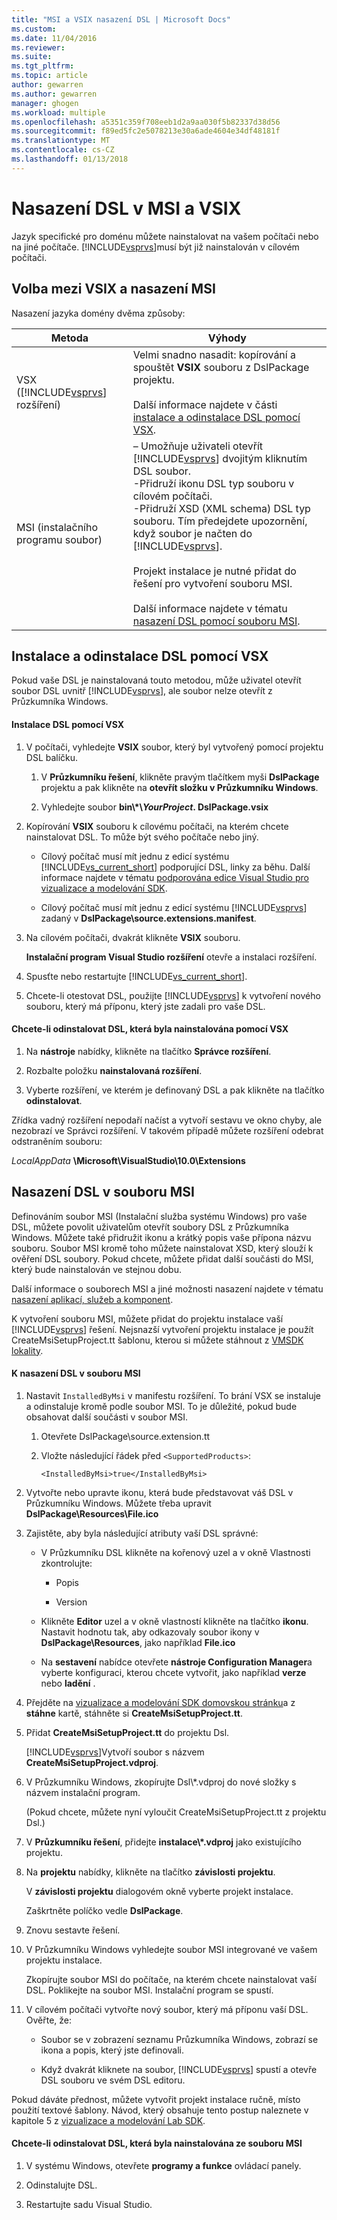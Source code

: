 ```yaml
---
title: "MSI a VSIX nasazení DSL | Microsoft Docs"
ms.custom: 
ms.date: 11/04/2016
ms.reviewer: 
ms.suite: 
ms.tgt_pltfrm: 
ms.topic: article
author: gewarren
ms.author: gewarren
manager: ghogen
ms.workload: multiple
ms.openlocfilehash: a5351c359f708eeb1d2a9aa030f5b82337d38d56
ms.sourcegitcommit: f89ed5fc2e5078213e30a6ade4604e34df48181f
ms.translationtype: MT
ms.contentlocale: cs-CZ
ms.lasthandoff: 01/13/2018
---
```

# <a name="msi-and-vsix-deployment-of-a-dsl"></a>Nasazení DSL v MSI a VSIX
Jazyk specifické pro doménu můžete nainstalovat na vašem počítači nebo na jiné počítače. [!INCLUDE[vsprvs](../code-quality/includes/vsprvs_md.md)]musí být již nainstalován v cílovém počítači.  
  
##  <a name="which"></a>Volba mezi VSIX a nasazení MSI  
 Nasazení jazyka domény dvěma způsoby:  
  
|Metoda|Výhody|  
|------------|--------------|  
|VSX ([!INCLUDE[vsprvs](../code-quality/includes/vsprvs_md.md)] rozšíření)|Velmi snadno nasadit: kopírování a spouštět **VSIX** souboru z DslPackage projektu.<br /><br /> Další informace najdete v části [instalace a odinstalace DSL pomocí VSX](#Installing).|  
|MSI (instalačního programu soubor)|– Umožňuje uživateli otevřít [!INCLUDE[vsprvs](../code-quality/includes/vsprvs_md.md)] dvojitým kliknutím DSL soubor.<br />-Přidruží ikonu DSL typ souboru v cílovém počítači.<br />-Přidruží XSD (XML schema) DSL typ souboru. Tím předejdete upozornění, když soubor je načten do [!INCLUDE[vsprvs](../code-quality/includes/vsprvs_md.md)].<br /><br /> Projekt instalace je nutné přidat do řešení pro vytvoření souboru MSI.<br /><br /> Další informace najdete v tématu [nasazení DSL pomocí souboru MSI](#msi).|  
  
##  <a name="Installing"></a>Instalace a odinstalace DSL pomocí VSX  
 Pokud vaše DSL je nainstalovaná touto metodou, může uživatel otevřít soubor DSL uvnitř [!INCLUDE[vsprvs](../code-quality/includes/vsprvs_md.md)], ale soubor nelze otevřít z Průzkumníka Windows.  
  
#### <a name="to-install-a-dsl-by-using-the-vsx"></a>Instalace DSL pomocí VSX  
  
1.  V počítači, vyhledejte **VSIX** soubor, který byl vytvořený pomocí projektu DSL balíčku.  
  
    1.  V **Průzkumníku řešení**, klikněte pravým tlačítkem myši **DslPackage** projektu a pak klikněte na **otevřít složku v Průzkumníku Windows**.  
  
    2.  Vyhledejte soubor **bin\\\*\\***YourProject***. DslPackage.vsix**  
  
2.  Kopírování **VSIX** souboru k cílovému počítači, na kterém chcete nainstalovat DSL. To může být svého počítače nebo jiný.  
  
    -   Cílový počítač musí mít jednu z edicí systému [!INCLUDE[vs_current_short](../code-quality/includes/vs_current_short_md.md)] podporující DSL, linky za běhu. Další informace najdete v tématu [podporována edice Visual Studio pro vizualizace a modelování SDK](../modeling/supported-visual-studio-editions-for-visualization-amp-modeling-sdk.md).  
  
    -   Cílový počítač musí mít jednu z edicí systému [!INCLUDE[vsprvs](../code-quality/includes/vsprvs_md.md)] zadaný v **DslPackage\source.extensions.manifest**.  
  
3.  Na cílovém počítači, dvakrát klikněte **VSIX** souboru.  
  
     **Instalační program Visual Studio rozšíření** otevře a instalaci rozšíření.  
  
4.  Spusťte nebo restartujte [!INCLUDE[vs_current_short](../code-quality/includes/vs_current_short_md.md)].  
  
5.  Chcete-li otestovat DSL, použijte [!INCLUDE[vsprvs](../code-quality/includes/vsprvs_md.md)] k vytvoření nového souboru, který má příponu, který jste zadali pro vaše DSL.  
  
#### <a name="to-uninstall-a-dsl-that-was-installed-by-using-vsx"></a>Chcete-li odinstalovat DSL, která byla nainstalována pomocí VSX  
  
1.  Na **nástroje** nabídky, klikněte na tlačítko **Správce rozšíření**.  
  
2.  Rozbalte položku **nainstalovaná rozšíření**.  
  
3.  Vyberte rozšíření, ve kterém je definovaný DSL a pak klikněte na tlačítko **odinstalovat**.  
  
 Zřídka vadný rozšíření nepodaří načíst a vytvoří sestavu ve okno chyby, ale nezobrazí ve Správci rozšíření. V takovém případě můžete rozšíření odebrat odstraněním souboru:  
  
 *LocalAppData* **\Microsoft\VisualStudio\10.0\Extensions**  
  
##  <a name="msi"></a>Nasazení DSL v souboru MSI  
 Definováním soubor MSI (Instalační služba systému Windows) pro vaše DSL, můžete povolit uživatelům otevřít soubory DSL z Průzkumníka Windows. Můžete také přidružit ikonu a krátký popis vaše přípona názvu souboru. Soubor MSI kromě toho můžete nainstalovat XSD, který slouží k ověření DSL soubory. Pokud chcete, můžete přidat další součásti do MSI, který bude nainstalován ve stejnou dobu.  
  
 Další informace o souborech MSI a jiné možnosti nasazení najdete v tématu [nasazení aplikací, služeb a komponent](../deployment/deploying-applications-services-and-components.md).  
  
 K vytvoření souboru MSI, můžete přidat do projektu instalace vaší [!INCLUDE[vsprvs](../code-quality/includes/vsprvs_md.md)] řešení. Nejsnazší vytvoření projektu instalace je použít CreateMsiSetupProject.tt šablonu, kterou si můžete stáhnout z [VMSDK lokality](http://go.microsoft.com/fwlink/?LinkID=186128).  
  
#### <a name="to-deploy-a-dsl-in-an-msi"></a>K nasazení DSL v souboru MSI  
  
1.  Nastavit `InstalledByMsi` v manifestu rozšíření. To brání VSX se instaluje a odinstaluje kromě podle soubor MSI. To je důležité, pokud bude obsahovat další součásti v soubor MSI.  
  
    1.  Otevřete DslPackage\source.extension.tt  
  
    2.  Vložte následující řádek před `<SupportedProducts>`:  
  
        ```  
        <InstalledByMsi>true</InstalledByMsi>  
        ```  
  
2.  Vytvořte nebo upravte ikonu, která bude představovat váš DSL v Průzkumníku Windows. Můžete třeba upravit **DslPackage\Resources\File.ico**  
  
3.  Zajistěte, aby byla následující atributy vaší DSL správné:  
  
    -   V Průzkumníku DSL klikněte na kořenový uzel a v okně Vlastnosti zkontrolujte:  
  
        -   Popis  
  
        -   Version  
  
    -   Klikněte **Editor** uzel a v okně vlastností klikněte na tlačítko **ikonu**. Nastavit hodnotu tak, aby odkazovaly soubor ikony v **DslPackage\Resources**, jako například **File.ico**  
  
    -   Na **sestavení** nabídce otevřete **nástroje Configuration Manager**a vyberte konfiguraci, kterou chcete vytvořit, jako například **verze** nebo **ladění** .  
  
4.  Přejděte na [vizualizace a modelování SDK domovskou stránku](http://go.microsoft.com/fwlink/?LinkID=186128)a z **stáhne** kartě, stáhněte si **CreateMsiSetupProject.tt**.  
  
5.  Přidat **CreateMsiSetupProject.tt** do projektu Dsl.  
  
     [!INCLUDE[vsprvs](../code-quality/includes/vsprvs_md.md)]Vytvoří soubor s názvem **CreateMsiSetupProject.vdproj**.  
  
6.  V Průzkumníku Windows, zkopírujte Dsl\\*.vdproj do nové složky s názvem instalační program.  
  
     (Pokud chcete, můžete nyní vyloučit CreateMsiSetupProject.tt z projektu Dsl.)  
  
7.  V **Průzkumníku řešení**, přidejte **instalace\\\*.vdproj** jako existujícího projektu.  
  
8.  Na **projektu** nabídky, klikněte na tlačítko **závislosti projektu**.  
  
     V **závislosti projektu** dialogovém okně vyberte projekt instalace.  
  
     Zaškrtněte políčko vedle **DslPackage**.  
  
9. Znovu sestavte řešení.  
  
10. V Průzkumníku Windows vyhledejte soubor MSI integrované ve vašem projektu instalace.  
  
     Zkopírujte soubor MSI do počítače, na kterém chcete nainstalovat vaší DSL. Poklikejte na soubor MSI. Instalační program se spustí.  
  
11. V cílovém počítači vytvořte nový soubor, který má příponu vaší DSL. Ověřte, že:  
  
    -   Soubor se v zobrazení seznamu Průzkumníka Windows, zobrazí se ikona a popis, který jste definovali.  
  
    -   Když dvakrát kliknete na soubor, [!INCLUDE[vsprvs](../code-quality/includes/vsprvs_md.md)] spustí a otevře DSL souboru ve svém DSL editoru.  
  
 Pokud dáváte přednost, můžete vytvořit projekt instalace ručně, místo použití textové šablony. Návod, který obsahuje tento postup naleznete v kapitole 5 z [vizualizace a modelování Lab SDK](http://go.microsoft.com/fwlink/?LinkId=208878).  
  
#### <a name="to-uninstall-a-dsl-that-was-installed-from-an-msi"></a>Chcete-li odinstalovat DSL, která byla nainstalována ze souboru MSI  
  
1.  V systému Windows, otevřete **programy a funkce** ovládací panely.  
  
2.  Odinstalujte DSL.  
  
3.  Restartujte sadu Visual Studio.